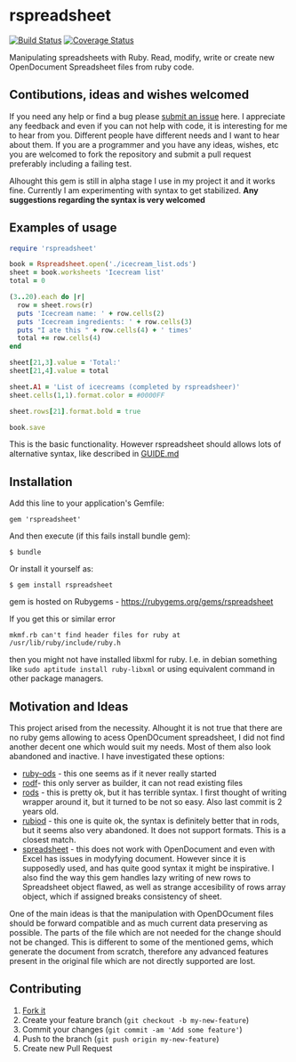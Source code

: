 # rspreadsheet

[![Build Status](https://api.travis-ci.org/gorn/rspreadsheet.svg?branch=master)](https://travis-ci.org/gorn/rspreadsheet) [![Coverage Status](https://coveralls.io/repos/gorn/rspreadsheet/badge.png)](https://coveralls.io/r/gorn/rspreadsheet)

Manipulating spreadsheets with Ruby. Read, modify, write or create new OpenDocument Spreadsheet files from ruby code.

## Contibutions, ideas and wishes welcomed

If you need any help or find a bug please [submit an issue](https://github.com/gorn/rspreadsheet/issues) here. I appreciate any feedback and even if you can not help with code, it is interesting for me to hear from you. Different people have different needs and I want to hear about them. If you are a programmer and you have any ideas, wishes, etc you are welcomed to fork the repository and submit a pull request preferably including a failing test.

Alhought this gem is still in alpha stage I use in my project it and it works fine. Currently I am experimenting with syntax to get stabilized. **Any suggestions regarding the syntax is very welcomed**
 
## Examples of usage
  
```ruby
require 'rspreadsheet'

book = Rspreadsheet.open('./icecream_list.ods')
sheet = book.worksheets 'Icecream list'
total = 0

(3..20).each do |r|
  row = sheet.rows(r)
  puts 'Icecream name: ' + row.cells(2)
  puts 'Icecream ingredients: ' + row.cells(3)
  puts "I ate this " + row.cells(4) + ' times'
  total += row.cells(4)
end

sheet[21,3].value = 'Total:'
sheet[21,4].value = total

sheet.A1 = 'List of icecreams (completed by rspreadsheer)'
sheet.cells(1,1).format.color = #0000FF

sheet.rows[21].format.bold = true

book.save

```

This is the basic functionality. However rspreadsheet should allows lots of alternative syntax, like described in [GUIDE.md](GUIDE.md)

## Installation

Add this line to your application's Gemfile:

    gem 'rspreadsheet'

And then execute (if this fails install bundle gem):

    $ bundle

Or install it yourself as:

    $ gem install rspreadsheet
    
gem is hosted on Rubygems - https://rubygems.org/gems/rspreadsheet

If you get this or similar error

    mkmf.rb can't find header files for ruby at /usr/lib/ruby/include/ruby.h 
    
then you might not have installed libxml for ruby. I.e. in debian something like <code>sudo aptitude install ruby-libxml</code> or using equivalent command in other package managers.

## Motivation and Ideas

This project arised from the necessity. Alhought it is not true that there are no ruby gems allowing to acess OpenDOcument spreadsheet, I did not find another decent one which would suit my needs. Most of them also look abandoned and inactive. I have investigated these options:

  * [ruby-ods](https://github.com/yalab/ruby-ods) - this one seems as if it never really started
  * [rodf](https://github.com/thiagoarrais/rodf)- this only server as builder, it can not read existing files
  * [rods](http://www.drbreinlinger.de/ruby/rods/) - this is pretty ok, but it has terrible syntax. I first thought of writing wrapper around it, but it turned to be not so easy. Also last commit is 2 years old.
  * [rubiod](https://github.com/netoctone/rubiod) - this one is quite ok, the syntax is definitely better that in rods, but it seems also very abandoned. It does not support formats. This is a closest match.
  * [spreadsheet](https://github.com/zdavatz/spreadsheet) - this does not work with OpenDocument and even with Excel has issues in modyfying document. However since it is supposedly used, and has quite good syntax it might be inspirative. I also find the way this gem handles lazy writing of new rows to Spreadsheet object flawed, as well as strange accesibility of rows array object, which if assigned breaks consistency of sheet.

One of the main ideas is that the manipulation with OpenDOcument files should be forward compatible and as much current data preserving as possible. The parts of the file which are not needed for the change should not be changed. This is different to some of the mentioned gems, which generate the document from scratch, therefore any advanced features present in the original file which are not directly supported are lost.

  
## Contributing

1. [Fork it](http://github.com/gorn/rspreadsheet/fork)
2. Create your feature branch (`git checkout -b my-new-feature`)
3. Commit your changes (`git commit -am 'Add some feature'`)
4. Push to the branch (`git push origin my-new-feature`)
5. Create new Pull Request

